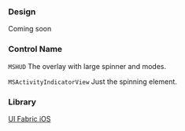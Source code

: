 ### Design

Coming soon

### Control Name

`MSHUD` The overlay with large spinner and modes.

`MSActivityIndicatorView` Just the spinning element.

### Library

[UI Fabric iOS](https://github.com/OfficeDev/ui-fabric-ios)
